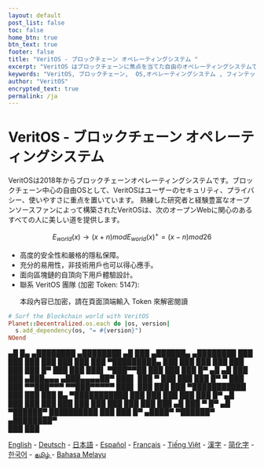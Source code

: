 ```yaml
---
layout: default
post_list: false
toc: false
home_btn: true
btn_text: true
footer: false
title: "VeritOS - ブロックチェーン オペレーティングシステム "
excerpt: "VeritOS はブロックチェーンに焦点を当てた自由のオペレーティングシステムであり、ユーザーのプライバシーの保護、高いセキュリティと使いやすさの提供、ユーザーにオープンインターネットを探索するための美しい道の提供に重点を置いています。"
keywords: "VeritOS, ブロックチェーン,  OS,オペレーティングシステム , フィンテック , Linux, Open Source, ビットコイン, イーサリアム, 分散データベース, オープンソース, BitCoin, Ethereum, IPFS"
author: "VeritOS"
encrypted_text: true
permalink: /ja
---
```


# VeritOS - ブロックチェーン オペレーティングシステム 

VeritOSは2018年からブロックチェーンオペレーティングシステムです。ブロックチェーン中心の自由OSとして、VeritOSはユーザーのセキュリティ、プライバシー、使いやすさに重点を置いています。 熟練した研究者と経験豊富なオープンソースファンによって構築されたVeritOSは、次のオープンWebに関心のあるすべての人に美しい道を提供します。

$$
E_{world}(x)\rightarrow (x+n) mod E_{world}(x)^{+} = (x-n) mod 26 
$$

* 高度的安全性和嚴格的隱私保障。
* 充分的易用性，非技術用戶也可以得心應手。
* 面向區塊鏈的自頂向下用戶體驗設計。
* 聯系 VeritOS 團隊 (加密 Token: 5147): 
  <p class="encrypted" id="ZER7V3r2Ps+rj3HROaB2LAQb1Zxdbzb4qS9VA/mKsq7QmWR+x8Bg==">本段內容已加密，請在頁面頂端輸入 Token 來解密閱讀</p>

```ruby
# Surf the Blockchain world with VeritOS
Planet::Decentralized.os.each do |os, version|
  s.add_dependency(os, "= #{version}")
NOend
```

   ▄█    █▄     ▄████████    ▄████████  ▄█      ███      ▄██████▄     ▄████████ 
  ███    ███   ███    ███   ███    ███ ███  ▀█████████▄ ███    ███   ███    ███ 
  ███    ███   ███    █▀    ███    ███ ███▌    ▀███▀▀██ ███    ███   ███    █▀  ▄█  ▄█ 
  ███    ███  ▄███▄▄▄      ▄███▄▄▄▄██▀ ███▌     ███   ▀ ███    ███   ███          █▀   ▀
  ███    ███ ▀▀███▀▀▀     ▀▀███▀▀▀▀▀   ███▌     ███     ███    ███ ▀███████████ 
  ███    ███   ███    █▄  ▀███████████ ███      ███     ███    ███          ███    █▀  ▄█  
  ███    ███   ███    ███   ███    ███ ███      ███     ███    ███    ▄█    ███   ▀  █▀  ▄█  
   ▀██████▀    ██████████   ███    ███ █▀      ▄████▀    ▀██████▀   ▄████████▀  
                                                                                                                                                                                                                                          ███    ███                                                                       


[English](https://veritos.org/) - [Deutsch](de) - [日本語](ja) - [Español](es) - [Français](fr) - [Tiếng Việt](vi) - [漢字](zh-hant) - [简化字](zh-hans) - [한국어](ko) - [தமிழ் ](ta) - [Bahasa Melayu](ms)

